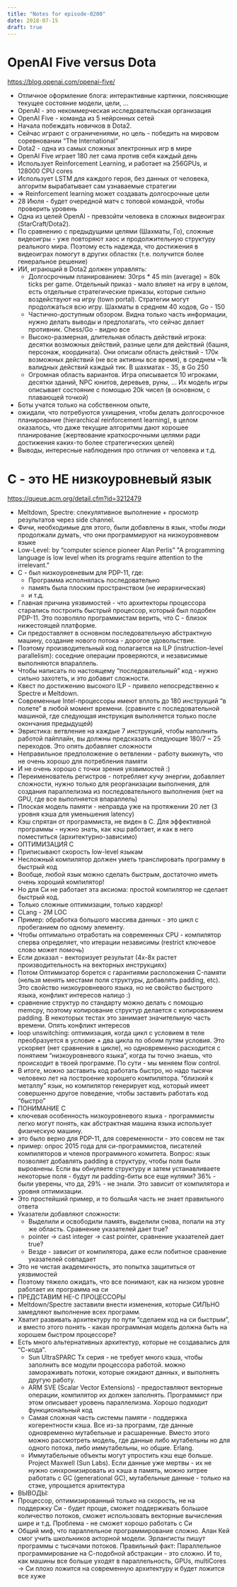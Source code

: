 ```yaml
---
title: "Notes for episode-0200"
date: 2018-07-15
draft: true
---
```


# OpenAI Five versus Dota
https://blog.openai.com/openai-five/

- Отличное оформление блога: интерактивные картинки, поясняющие текущее состояние модели, цели, …
- OpenAI - это некоммерческая исследовательская организация
- OpenAI Five - команда из 5 нейронных сетей
- Начала побеждать новичков в Dota2.
- Сейчас играют с ограничениями, но цель - победить на мировом соревновании “The International”
- Dota2 - одна из самых сложных электронных игр в мире
- OpenAI Five играет 180 лет сама против себя каждый день
- Использует Reinforcement Learning, и работает на 256GPUs, и 128000 CPU cores
- Использует LSTM для каждого героя, без данных от человека, алгоритм вырабатывает сам узнаваемые стратегии
- => Reinforcement learning может создавать долгосрочные цели
- 28 Июля - будет очередной матч с топовой командой, чтобы проверить уровень
- Одна из целей OpenAI  - превзойти человека в сложных видеоиграх (StarCraft/Dota2).
- По сравнению с предыдущими целями (Шахматы, Го), сложные видеоигры - уже повторяют хаос и продолжительную структуру реального мира. Поэтому есть надежда, что достижения в видеоиграх помогут в других областях (т.е. получится более генеральное решение)
- ИИ, играющий в Dota2 должен управлять:
    - Долгосрочным планированием: 30rps * 45 min (average) = 80k ticks per game. Отдельный приказ - мало влияет на игру в целом, есть отдельные стратегические приказы, которые сильно воздействуют на игру (town portal). Стратегии могут продолжаться всю игру. Шахматы в среднем 40 ходов, Go - 150
    - Частично-доступным обзором. Видна только часть информации, нужно делать выводы и предполагать, что сейчас делает противник. Chess/Go - видно все
    - Высоко-размерная, длительная область действий игрока: десятки возможных действий, разные цели для действий (башня, персонаж, координата). Они описали область действий - 170к возможных действий (не все активны все время), в среднем ~1k валидных действий каждый тик. В шахматах - 35, в Go 250
    - Огромная область вариантов. Игра описывается 10 игроками, десятки зданий, NPC юнитов, деревьев, руны, … Их модель игры описывает состояние с помощью 20k чисел (в основном, с плавающей точкой)
- Боты учатся только на собственном опыте,
- ожидали, что потребуются ухищрения, чтобы делать долгосрочное планирование (hierarchical reinforcement learning), в целом оказалось, что даже текущие алгоритмы дают хорошее планирование (жертвование краткосрочными целями ради достижения каких-то более стратегических целей)
- Выводы, интересные наблюдения про отличия от человека и т.д.


# С - это НЕ низкоуровневый язык
https://queue.acm.org/detail.cfm?id=3212479

- Meltdown, Spectre: спекулятивное выполнение + просмотр результатов через side channel.
- Фичи, необходимые для этого, были добавлены в язык, чтобы люди продолжали думать, что они программируют на низкоуровневом языке
- Low-Level: by “computer science pioneer Alan Perlis” "A programming language is low level when its programs require attention to the irrelevant."
- C - был низкоуровневым для PDP-11, где:
    - Программа исполнялась последовательно
    - память была плоским пространством (не иерархическая)
    - и т.д.
- Главная причина уязвимостей - что архитекторы процессора старались построить быстрый процессор, который был подобен PDP-11. Это позволяло программистам верить, что C - близок нижестоящей платформе.
- Си предоставляет в основном последовательную абстрактную машину, создание нового потока - дорогое удовольствие.
- Поэтому производительный код полагается на ILP (instruction-level parallelism): соседние операции проверяются, и независимые выполняются впараллель.
- Чтобы написать по настоящему “последовательный” код - нужно сильно захотеть, и это добавит сложности.
- Квест по достижению высокого ILP - привело непосредственно к Spectre и Meltdown.
- Современные Intel-процессоры имеют вплоть до 180 инструкций “в полете” в любой момент времени. (сравните с последовательной машиной, где следующая инструкция выполняется только после окончания предыдущей)
- Эвристика: ветвление на каждые 7 инструкций, чтобы наполнить работой пайплайн, вы должны предсказать следующие 180/7 ~ 25 переходов. Это опять добавляет сложности
- Неправильное предположение о ветвлении - работу выкинуть, что не очень хорошо для потребления памяти
- И не очень хорошо с точки зрения уязвимостей :)
- Переименователь регистров - потребляет кучу энергии, добавляет сложности, нужно только для реорганизации выполнения, для создания параллелизма из последовательного выполнения (нет на GPU, где все выполняется впараллель)
- Плоская модель памяти - неправда уже на протяжении 20 лет (3 уровня кэша для уменьшения latency)
- Кэш спрятан от программиста, не виден в C. Для эффективной программы - нужно знать, как кэш работает, и как в него поместиться (архитектурно-зависимо)
- ОПТИМИЗАЦИЯ С
- Приписывают скорость low-level языкам
- Несложный компилятор должен уметь транслировать программу в быстрый код
- Вообще, любой язык можно сделать быстрым, достаточно иметь очень хороший компилятор!
- Но для Си не работает эта аксиома: простой компилятор не сделает быстрый код.
- Только сложные оптимизации, только хардкор!
- CLang - 2M LOC
- Пример: обработка большого массива данных - это цикл с пробеганием по одному элементу.
- Чтобы оптимально отработать на современных CPU - компилятор сперва определяет, что итерации независимы (restrict ключевое слово может помочь)
- Если доказал - векторизует результат (4x-8x растет производительность на векторных инструкциях)
- Потом Оптимизатор борется с гарантиями расположения C-памяти (нельзя менять местами поля структуры, добавлять padding, etc). Это свойство низкоуровневого языка, но не свойство быстрого языка, конфликт интересов налицо :)
- сравнение структур по стандарту можно делать с помощью memcpy, поэтому копирование структур делается с копированием padding. В некоторых тестах это занимает значительную часть времени. Опять конфликт интересов
- loop unswitching: оптимизация, когда цикл с условием в теле преобразуется в условие + два цикла по обоим путям условия. Это ускоряет (нет сравнения в цикле), но одновременно расходится с понятием “низкоуровневого языка”, когда ты точно знаешь, что происходит в твоей программе. По сути - мы меняем flow control.
- В итоге, можно заставить код работать быстро, но надо тысячи человеко лет на построение хорошего компилятора. “близкий к металлу” язык, но компилятор генерирует код, который имеет совершенно другое поведение, чтобы заставить работать код “быстро”
- ПОНИМАНИЕ С
- ключевая особенность низкоуровневого языка - программисты легко могут понять, как абстрактная машина языка использует физическую машину.
- это было верно для PDP-11, для современности - это совсем не так
- пример: опрос 2015 года для си-программистов, писателей компиляторов и членов программного комитета. Вопрос: язык позволяет добавлять padding в структуру, чтобы поля были выровнены. Если вы обнуляете структуру и затем устанавливаете некоторые поля - будут ли padding-биты все еще нулями? 36% - были уверены, что да, 29% - не знали. Это зависит от компилятора и уровня оптимизации.
- Это простейший пример, и то большАя часть не знает правильного ответа
- Указатели добавляют сложности:
    - Выделили и освободили память, выделили снова, попали на эту же область. Сравнение указателей дает true?
    - pointer -> cast integer -> cast pointer, сравнение указателей дает true?
    - Везде - зависит от компилятора, даже если побитное сравнение указателей совпадает
- Это не чистая академичность, это попытка защититься от уязвимостей
- Поэтому тяжело ожидать, что все понимают, как на низком уровне работает их программа на си
- ПРЕДСТАВИМ НЕ-С ПРОЦЕССОРЫ
- Meltdown/Spectre заставили внести изменения, которые СИЛЬНО замедляют выполнение всех программ.
- Хватит развивать архитектуру по пути “сделаем код на си быстрым”, и вместо этого понять - какая программная модель должна быть на хорошем быстром процессоре?
- Есть много альтернативных архитектур, которые не создавались для “С-кода”.
    - Sun UltraSPARC Tx серия - не требует много кэша, чтобы заполнить все модули процессора работой. можно замораживать потоки, которые ожидают данных, и выполнять другую работу.
    - ARM SVE (Scalar Vector Extensions) - предоставляют векторные операции, компилятор их должен заполнять. Программист при этом описывает уровень параллелизма. Хорошо подходит функциональный код
    - Самая сложная часть системы памяти - поддержка когерентности кэша. Все из-за программ, где данные одновременно мутабельные и расшаренные. Вместо этого можно рассмотреть модель, где данные либо мутабельны но для одного потока, либо иммутабельны, но общие. Erlang.
    - Иммутабельные объекты могут упростить кэш еще больше. Project Maxwell (Sun Labs). Если данные уже мертвы - их не нужно синхронизировать из кэша в память, можно хитрее работать с GC (generational GC), мутабельные данные - только на стэке, упрощается архитектура
- ВЫВОДЫ:
- Процессор, оптимизированный только на скорость, не на поддержку Си - будет проще, сможет поддерживать большое количество потоков, сможет использовать векторные вычисления шире и т.д. Проблема - не сможет хорошо работать с Си
- Общий миф, что параллельное программирование сложно. Алан Кей смог учить школьников акторной модели. Эрлангисты пишут программы с тысячами потоков. Правильный факт: Параллельное программирование на С-подобной абстракции - это сложно. И то, как машины все больше уходят в параллельность, GPUs, multiCores -> Си плохо ложится на современную архитектуру и будет ложится все хуже

